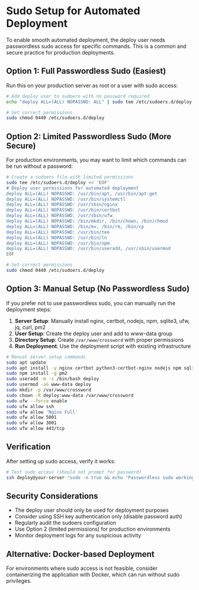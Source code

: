# Sudo Setup for Automated Deployment

To enable smooth automated deployment, the deploy user needs passwordless sudo access for specific commands. This is a common and secure practice for production deployments.

## Option 1: Full Passwordless Sudo (Easiest)

Run this on your production server as root or a user with sudo access:

```bash
# Add deploy user to sudoers with no password required
echo "deploy ALL=(ALL) NOPASSWD: ALL" | sudo tee /etc/sudoers.d/deploy

# Set correct permissions
sudo chmod 0440 /etc/sudoers.d/deploy
```

## Option 2: Limited Passwordless Sudo (More Secure)

For production environments, you may want to limit which commands can be run without a password:

```bash
# Create a sudoers file with limited permissions
sudo tee /etc/sudoers.d/deploy << 'EOF'
# Deploy user permissions for automated deployment
deploy ALL=(ALL) NOPASSWD: /usr/bin/apt, /usr/bin/apt-get
deploy ALL=(ALL) NOPASSWD: /usr/bin/systemctl
deploy ALL=(ALL) NOPASSWD: /usr/sbin/nginx
deploy ALL=(ALL) NOPASSWD: /usr/bin/certbot
deploy ALL=(ALL) NOPASSWD: /usr/sbin/ufw
deploy ALL=(ALL) NOPASSWD: /bin/mkdir, /bin/chown, /bin/chmod
deploy ALL=(ALL) NOPASSWD: /bin/mv, /bin/rm, /bin/cp
deploy ALL=(ALL) NOPASSWD: /usr/bin/tee
deploy ALL=(ALL) NOPASSWD: /usr/bin/ln
deploy ALL=(ALL) NOPASSWD: /usr/bin/npm
deploy ALL=(ALL) NOPASSWD: /usr/bin/useradd, /usr/sbin/usermod
EOF

# Set correct permissions
sudo chmod 0440 /etc/sudoers.d/deploy
```

## Option 3: Manual Setup (No Passwordless Sudo)

If you prefer not to use passwordless sudo, you can manually run the deployment steps:

1. **Server Setup**: Manually install nginx, certbot, nodejs, npm, sqlite3, ufw, jq, curl, pm2
2. **User Setup**: Create the deploy user and add to www-data group
3. **Directory Setup**: Create `/var/www/crossword` with proper permissions
4. **Run Deployment**: Use the deployment script with existing infrastructure

```bash
# Manual server setup commands
sudo apt update
sudo apt install -y nginx certbot python3-certbot-nginx nodejs npm sqlite3 ufw jq curl
sudo npm install -g pm2
sudo useradd -m -s /bin/bash deploy
sudo usermod -aG www-data deploy
sudo mkdir -p /var/www/crossword
sudo chown -R deploy:www-data /var/www/crossword
sudo ufw --force enable
sudo ufw allow ssh
sudo ufw allow 'Nginx Full'
sudo ufw allow 5001
sudo ufw allow 3001
sudo ufw allow 443/tcp
```

## Verification

After setting up sudo access, verify it works:

```bash
# Test sudo access (should not prompt for password)
ssh deploy@your-server "sudo -n true && echo 'Passwordless sudo working' || echo 'Passwordless sudo not configured'"
```

## Security Considerations

- The deploy user should only be used for deployment purposes
- Consider using SSH key authentication only (disable password auth)
- Regularly audit the sudoers configuration
- Use Option 2 (limited permissions) for production environments
- Monitor deployment logs for any suspicious activity

## Alternative: Docker-based Deployment

For environments where sudo access is not feasible, consider containerizing the application with Docker, which can run without sudo privileges.